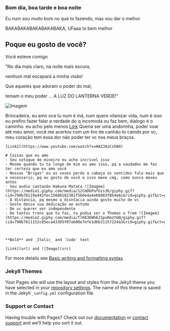 ### Bom dia, boa tarde e boa noite

Eu num sou muito bom no que to fazendo, mas vou dar o melhor

BAKABAKABAKABAKABAKA, UFaaa to bem melhor

## Poque eu gosto de você?
Você esteve comigo 

"No dia mais claro, na noite mais escura,

nenhum mal escapará a minha visão!

Que aqueles que adoram o poder do mal,

temam o meu poder ... A LUZ DO LANTERNA VERDE!"

![Imagem](https://terraverso.com.br/wp-content/uploads/2017/09/laira.gif)

Brincadeira, eu amo oce tu num é má, num quero vilanizar vida, num é isso eu prefiro fazer falar a verdade do q incomoda ou faz bem, dialogo é o caminho. eu acho pelo menos
[Link](https://www.youtube.com/watch?v=7M8m4LyFSkE)
Queria ser uma andorinha, poder voar até meu amor, você me acertou com um tiro de canhão to caindo por vc, meu coração tem essa dor não poder ter vc nos meus braços.


```Tomando notas
[Link2](https://www.youtube.com/watch?v=HAZJAzCshN4)

# Coisas que eu amo
- Seu sotaque de mineiro eu acho incrivel isso
- Mesmo quando tu ta longe de mim eu amo isso, pq a saudades me faz ter certeza que eu amo você
- Nossas "Brigas" eu as vezes perdo a cabeça os sentidos falo mais que o necessario, pq eu gosto de você e isso mexe cmg, como nunca mexeu antes
- Seu audio cantando Hakuna Matata ![Imagem](https://media1.giphy.com/media/12CmDbPafGzs3K/giphy.gif?cid=790b76119a443fec15688182381f5b6e4a4e66883f8b4e6c&rid=giphy.gif&ct=g)
- A distancia, pq mesmo a disntacia ainda gosto muito de vc
- Gosto dessa sua dedicação ao estudo
- De vc querer ser independente
- De tantos trens que tu faz, tu podia ser o Thomas o Trem ![Imagem](https://media2.giphy.com/media/TlK63EWh6J1puKmzYmQ/giphy.gif?cid=790b7611152c85eca43305f07ab08e7efe1d6b21157224a3&rid=giphy.gif&ct=g)



**Bold** and _Italic_ and `Code` text

[Link](url) and ![Image](src)
```

For more details see [Basic writing and formatting syntax](https://docs.github.com/en/github/writing-on-github/getting-started-with-writing-and-formatting-on-github/basic-writing-and-formatting-syntax).

### Jekyll Themes

Your Pages site will use the layout and styles from the Jekyll theme you have selected in your [repository settings](https://github.com/WhiteWalk2/teemobaka/settings/pages). The name of this theme is saved in the Jekyll `_config.yml` configuration file.

### Support or Contact

Having trouble with Pages? Check out our [documentation](https://docs.github.com/categories/github-pages-basics/) or [contact support](https://support.github.com/contact) and we’ll help you sort it out.
